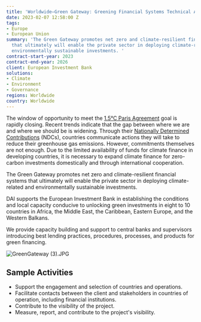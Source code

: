```yaml
---
title: 'Worldwide—Green Gateway: Greening Financial Systems Technical Assistance Programme'
date: 2023-02-07 12:58:00 Z
tags:
- Europe
- European Union
summary: 'The Green Gateway promotes net zero and climate-resilient financial systems
  that ultimately will enable the private sector in deploying climate-related and
  environmentally sustainable investments. '
contract-start-year: 2023
contract-end-year: 2026
client: European Investment Bank
solutions:
- Climate
- Environment
- Governance
regions: Worldwide
country: Worldwide
---
```


The window of opportunity to meet the [1.5°C Paris Agreement](https://unfccc.int/process-and-meetings/the-paris-agreement/the-paris-agreement) goal is rapidly closing. Recent trends indicate that the gap between where we are and where we should be is widening. Through their [Nationally Determined Contributions](https://www.un.org/en/climatechange/all-about-ndcs#:~:text=Simply%20put%2C%20an%20NDC%2C%20or,update%20it%20every%20five%20years.) (NDCs), countries communicate actions they will take to reduce their greenhouse gas emissions. However, commitments themselves are not enough. Due to the limited availability of funds for climate finance in developing countries, it is necessary to expand climate finance for zero-carbon investments domestically and through international cooperation.

The Green Gateway promotes net zero and climate-resilient financial systems that ultimately will enable the private sector in deploying climate-related and environmentally sustainable investments.

DAI supports the European Investment Bank in establishing the conditions and local capacity conducive to unlocking green investments in eight to 10 countries in Africa, the Middle East, the Caribbean, Eastern Europe, and the Western Balkans.

We provide capacity building and support to central banks and supervisors introducing best lending practices, procedures, processes, and products for green financing.

![GreenGateway (3).JPG](/uploads/GreenGateway%20(3).JPG)

## Sample Activities

* Support the engagement and selection of countries and operations.
* Facilitate contacts between the client and stakeholders in countries of operation, including financial institutions.
* Contribute to the visibility of the project.
* Measure, report, and contribute to the project's visibility.
